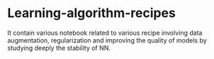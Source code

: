 # Learning-algorithm-recipes
It contain various notebook related to various recipe involving data augmentation, regularization and improving the quality of models  by studying deeply the stability of NN.
